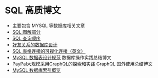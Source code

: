# SQL 高质博文
* 主要包含 MYSQL 等数据库相关文章
* [SQL 图解部分](https://github.com/wteam-xq/testDemo/blob/master/fe_blog/SQL_img.md)
* [SQL 查询顺序](https://jvns.ca/blog/2019/10/03/sql-queries-don-t-start-with-select/)
* [好友关系的数据库设计](https://minimalmodeling.substack.com/p/modeling-mutual-friendship)
* [SQL 表格连接的可视化连接（英文）](https://dataschool.com/how-to-teach-people-sql/sql-join-types-explained-visually/)
* [MySQL 数据表设计规范](https://zhuanlan.zhihu.com/p/110543466) 数据库操作实践总结博文
* [PayPal大规模采用GraphQL的探索和实践](https://mp.weixin.qq.com/s/JeONdEN6swrMHJeSZ89zaQ)   GraphQL 国外使用总结博文
* [MySQL 数据库索引概览](https://blog.csdn.net/wallace_www/article/details/117264149)
